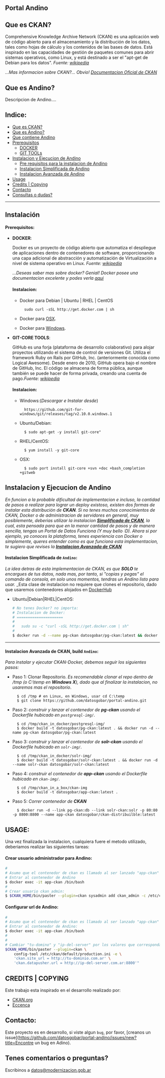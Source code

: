 Portal Andino
------------
## Que es CKAN?
Comprehensive Knowledge Archive Network (CKAN) es una aplicación web de código abierto para el almacenamiento y la distribución de los datos, tales como hojas de cálculo y los contenidos de las bases de datos. Está inspirado en las capacidades de gestión de paquetes comunes para abrir sistemas operativos, como Linux, y está destinado a ser el "apt-get de Debian para los datos". _Fuente: [wikipedia](https://es.wikipedia.org/wiki/CKAN)_

_...Mas informacion sobre CKAN?... Obvio! [Documentacion Oficial de CKAN](http://docs.ckan.org/en/latest/)_

## Que es Andino?
Descripcion de Andino....

Indice:
------
+ [Que es CKAN?](#que-es-ckan)
+ [Que es Andino?](que-es-andino)
+ [Que contiene Andino](#features)
+ [Prerequisitos](#prerequisitos)
    + [DOCKER](#docker)
    + [GIT TOOLs](#git-tools)
+ [Instalacion y Ejecucion de Andino](#instalación)
	+ [Pre requisitos para la instalacion de Andino](#prerequisitos)
    + [Instalacion Simplificada de Andino](#instalacion-simplificada-de-ckan)
    + [Instalacion Avanzada de Andino](#instalacion-avanzada-de-ckan)
+ [Usage](#usage)
+ [Credits | Copying](#credits--copying)
+ [Contacto](#contacto)	
+ [Consultas o dudas?](#comentarios-preguntas)


---




Instalación
-----------
#### Prerequisitos:

+ **DOCKER**:

	Docker es un proyecto de código abierto que automatiza el despliegue de aplicaciones dentro de contenedores de software, proporcionando una capa adicional de abstracción y automatización de Virtualización a nivel de sistema operativo en Linux. _Fuente: [wikipedia](https://es.wikipedia.org/wiki/Docker_(software))_

	_...Deseas saber mas sobre docker? Genial! Docker posee una documentacion excelente y podes verla [aqui](https://docs.docker.com/)_

	#### Instalacion:

	+ Docker para Debian | Ubuntu | RHEL | CentOS

			sudo curl -sSL http://get.docker.com | sh

	+ Docker para [OSX](https://docs.docker.com/docker-for-mac).
	+ Docker para [Windows](https://docs.docker.com/engine/installation/windows).


+ **GIT-CORE TOOLS**:

	GitHub es una forja (plataforma de desarrollo colaborativo) para alojar proyectos utilizando el sistema de control de versiones Git. Utiliza el framework Ruby on Rails por GitHub, Inc. (anteriormente conocida como Logical Awesome). Desde enero de 2010, GitHub opera bajo el nombre de GitHub, Inc. El código se almacena de forma pública, aunque también se puede hacer de forma privada, creando una cuenta de pago._Fuente: [wikipedia](https://es.wikipedia.org/wiki/GitHub)_

	#### Instalacion:

	+ Windows:(_Descargar e Instalar desde_)
	
			https://github.com/git-for-windows/git/releases/tag/v2.10.0.windows.1

	+ Ubuntu/Debian:

			$ sudo apt-get -y install git-core"

	+ RHEL/CentOS:

			$ yum install -y git-core

	+ OSX:

		    $ sudo port install git-core +svn +doc +bash_completion +gitweb


Instalacion y Ejecucion de Andino
-------------------------------
_En funcion a la probable dificultad de implementacion e incluso, la cantidad de pasos a realizar para lograr un deploy existoso, existen dos formas de instalar esta distribución de **CKAN**. Si no tenes muchos conocimientos de CKAN, Docker o de administracion de servidores en general, muy posiblemente, deberias utilizar la instalacion **[Simplificada  de CKAN](#instalacion-simplificada-de-ckan)**, la cual, esta pensada para que en la menor cantidad de pasos y de manera sencilla, tengas un Portal de Datos Funciona (Y muy bello :D). Ahora si por ejemplo, ya conoces la plataforma, tenes experiencia con Docker o simplemente, queres entender como es que funciona esta implementacion, te sugiero que revises la **[Instalacion Avanzada de CKAN](#instalacion-avanzada-de-ckan)**_


#### Instalacion Simplificada de `Andino`:

_La idea detras de esta implementacion de CKAN, es que **SOLO** te encargues de tus datos, nada mas, por tanto, si "copias y pegas" el comando de consola, en solo unos momentos, tendras un Andino listo para usar._
_Esta clase de instalacion no requiere que clones el repositorio, dado que usaremos contenedores alojados en [DockerHub](https://hub.docker.com/r/datosgobar)

+ Ubuntu|Debian|RHEL|CentOS:

	```bash
	# No tenes Docker? no importa:
	# Instalacion de Docker:
	# =====================
	#
	# 	sudo su -c "curl -sSL http://get.docker.com | sh"
	#
	$ docker run -d --name pg-ckan datosgobar/pg-ckan:latest && docker run -d --name solr-ckan datosgobar/solr-ckan:latest && docker run -d --name  app-ckan -p 80:80 -p 8800:8800 --link pg-ckan:db --link solr-ckan:solr datosgobar/app-ckan:latest
	```
---

#### Instalacion Avanzada de CKAN, build `Andino`:

_Para instalar y ejecutar CKAN-Docker, debemos seguir los siguientes pasos:_

+ Paso 1: Clonar Repositorio. 
_Es recomendable clonar el repo dentro de /tmp (o C:\temp en **Windows X**), dado que al finalizar la instalacion, no usaremos mas el repositorio_.
		
		$ cd /tmp # en Linux, en Windows, usar cd C:\temp
		$ git clone https://github.com/datosgobar/portal-andino.git

+ Paso 2: _construir y lanzar el contenedor de **pg-ckan** usando el Dockerfile hubicado en `postgresql-img/`._ 

		$ cd /tmp/ckan_in_docker/postgresql-img/
		$ docker build -t datosgobar/pg-ckan:latest . && docker run -d --name pg-ckan datosgobar/pg-ckan:latest


+ Paso 3: _construir y lanzar el contenedor de **solr-ckan** usando el Dockerfile hubicado en `solr-img/`._

		$ cd /tmp/ckan_in_docker/solr-img/ 
		$ docker build -t datosgobar/solr-ckan:latest . && docker run -d  --name solr-ckan datosgobar/solr-ckan:latest

+ Paso 4: _construir el contenedor de **app-ckan** usando el Dockerfile hubicado en `ckan-img/`._

		$ cd /tmp/ckan_in_a_box/ckan-img
		$ docker build -t datosgobar/app-ckan:latest .

+ Paso 5: _Correr contenedor  de **CKAN**_
		
		$ docker run -d --link pg-ckan:db --link solr-ckan:solr -p 80:80 -p 8800:8800 --name app-ckan datosgobar/ckan-distribuilble:latest

USAGE:
-----
Una vez finalizada la instalacion, cualquiera fuere el metodo utilizado, deberiamos realizar las siguientes tareas:

#### Crear usuario administrador para Andino:
	
```bash		
#
# Asumo que el contenedor de ckan es llamado al ser lanzado "app-ckan"
# Entrar al contenedor de Andino
$ docker exec -it app-ckan /bin/bash
#
# Crear usuario ckan_admin:
$ $CKAN_HOME/bin/paster --plugin=ckan sysadmin add ckan_admin -c /etc/ckan/default/production.ini
```

#### Configurar url de Andino:
```bash
#
# Asumo que el contenedor de ckan es llamado al ser lanzado "app-ckan"
# Entrar al contenedor de Andino:
$ docker exec -it app-ckan /bin/bash
#
# 
# Cambiar "tu-domino" y "ip-del-server" por los valores que corresponda.
$CKAN_HOME/bin/paster --plugin=ckan \
	config-tool /etc/ckan/default/production.ini -e \
	'ckan.site_url = http://tu-dominio.com.ar' \
	'ckan.datapusher.url = http://ip-del-server.com.ar:8800'"
```

CREDITS | COPYING
---
Este trabajo esta inspirado en el desarrollo realizado por:

+ [CKAN.org](https://github.com/ckan/ckan/)
+ [Eccenca](https://github.com/eccenca/ckan-docker)

Contacto:
---
Este proyecto es en desarrollo, si viste algun `bug`, por favor, [creanos un issue](https://github.com/datosgobar/portal-andino/issues/new?title=Encontre un bug en Adino).

Tenes comentarios o preguntas?
---
Escribinos a [datos@modernizacion.gob.ar](mailto:datos@modernizacion.gob.ar)